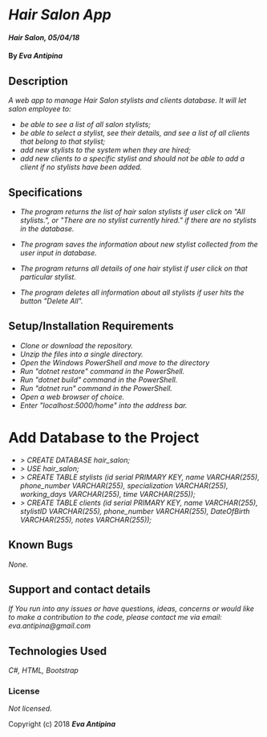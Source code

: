 # _Hair Salon App_

#### _Hair Salon, 05/04/18_

#### By _**Eva Antipina**_

## Description

_A web app to manage Hair Salon stylists and clients database._
_It will let salon employee to:_
* _be able to see a list of all salon stylists;_  
* _be able to select a stylist, see their details, and see a list of all clients that belong to that stylist;_
* _add new stylists to the system when they are hired;_
* _add new clients to a specific stylist and should not be able to add a client if no stylists have been added._

## Specifications

* _The program returns the list of hair salon stylists if user click on "All stylists.", or "There are no stylist currently hired." if there are no stylists in the database._

* _The program saves the information about new stylist collected from the user input in database._

* _The program returns all details of one hair stylist if user click on that particular stylist._

* _The program deletes all information about all stylists if user hits the button "Delete All"._


## Setup/Installation Requirements

* _Clone or download the repository._
* _Unzip the files into a single directory._
* _Open the Windows PowerShell and move to the directory_
* _Run "dotnet restore" command in the PowerShell._
* _Run "dotnet build" command in the PowerShell._
* _Run "dotnet run" command in the PowerShell._
* _Open a web browser of choice._
* _Enter "localhost:5000/home" into the address bar._

# Add Database to the Project

* _> CREATE DATABASE hair_salon;_
* _> USE hair_salon;_
* _> CREATE TABLE stylists (id serial PRIMARY KEY, name VARCHAR(255), phone_number VARCHAR(255), specialization VARCHAR(255), working_days VARCHAR(255), time VARCHAR(255));_
* _> CREATE TABLE clients (id serial PRIMARY KEY, name VARCHAR(255), stylistID VARCHAR(255), phone_number VARCHAR(255), DateOfBirth VARCHAR(255), notes VARCHAR(255));_

## Known Bugs

_None._

## Support and contact details

_If You run into any issues or have questions, ideas, concerns or would like to make a contribution to the code, please contact me via email: eva.antipina@gmail.com_

## Technologies Used

_C#, HTML, Bootstrap_

### License

*Not licensed.*

Copyright (c) 2018 **_Eva Antipina_**

